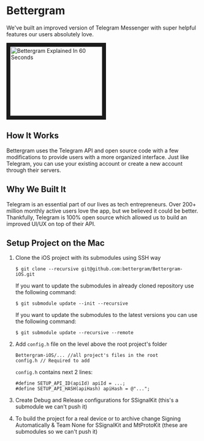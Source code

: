 # Bettergram

We've built an improved version of Telegram Messenger with super helpful features our users absolutely love.

<a href="http://www.youtube.com/watch?feature=player_embedded&v=olGflYVZPkI
" target="_blank"><img src="http://img.youtube.com/vi/olGflYVZPkI/0.jpg" 
alt="Bettergram Explained In 60 Seconds" width="240" height="180" border="10" /></a>

## How It Works
Bettergram uses the Telegram API and open source code with a few modifications to provide users with a more organized interface. Just like Telegram, you can use your existing account or create a new account through their servers.

## Why We Built It
Telegram is an essential part of our lives as tech entrepreneurs. Over 200+ million monthly active users love the app, but we believed it could be better. Thankfully, Telegram is 100% open source which allowed us to build an improved UI/UX on top of their API.

## Setup Project on the Mac
1. Clone the iOS project with its submodules using SSH way

   ```
   $ git clone --recursive git@github.com:bettergram/Bettergram-iOS.git
   ```
   
   If you want to update the submodules in already cloned repository use the following command:

   ```
   $ git submodule update --init --recursive
   ```
   
   If you want to update the submodules to the latest versions you can use the following command:

   ```
   $ git submodule update --recursive --remote
   ```
2. Add `config.h` file on the level above the root project's folder

   ```
   Bettergram-iOS/... //all project's files in the root
   config.h // Required to add
   ```

   `config.h` contains next 2 lines:

   ```
   #define SETUP_API_ID(apiId) apiId = ...;
   #define SETUP_API_HASH(apiHash) apiHash = @"...";
   ```

3. Create Debug and Release configurations for SSignalKit (this's a submodule we can't push it)

4. To build the project for a real device or to archive change Signing Automatically & Team None for SSignalKit and MtProtoKit (these are submodules so we can't push it)

